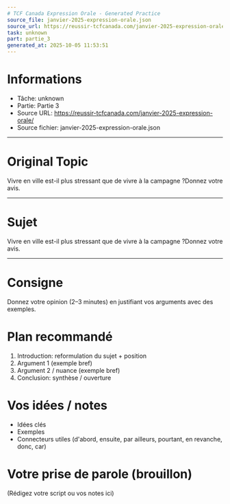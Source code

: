 ```yaml
---
# TCF Canada Expression Orale - Generated Practice
source_file: janvier-2025-expression-orale.json
source_url: https://reussir-tcfcanada.com/janvier-2025-expression-orale/
task: unknown
part: partie_3
generated_at: 2025-10-05 11:53:51
---
```


# Informations
- Tâche: unknown
- Partie: Partie 3
- Source URL: https://reussir-tcfcanada.com/janvier-2025-expression-orale/
- Source fichier: janvier-2025-expression-orale.json

---

# Original Topic
Vivre en ville est-il plus stressant que de vivre à la campagne ?Donnez votre avis.

---

# Sujet
Vivre en ville est-il plus stressant que de vivre à la campagne ?Donnez votre avis.

---
# Consigne
Donnez votre opinion (2–3 minutes) en justifiant vos arguments avec des exemples.

# Plan recommandé
1. Introduction: reformulation du sujet + position
2. Argument 1 (exemple bref)
3. Argument 2 / nuance (exemple bref)
4. Conclusion: synthèse / ouverture

# Vos idées / notes
- Idées clés
- Exemples
- Connecteurs utiles (d'abord, ensuite, par ailleurs, pourtant, en revanche, donc, car)

# Votre prise de parole (brouillon)
(Rédigez votre script ou vos notes ici)
